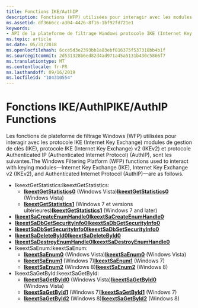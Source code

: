 ```yaml
---
title: Fonctions IKE/AuthIP
description: Fonctions (WFP) utilisées pour interagir avec les modules de gestion de clés \ 8212 ; protocole IKE (Internet Key Exchange) (IKE), protocole IKE (Internet Key Exchange) v2 (IKEv2) et protocole Authenticated IP (Authenticated Internet Protocol) (AuthIP).
ms.assetid: df36b6cc-a304-4426-8f16-1bf92fd721e1
keywords:
- API de la plateforme de filtrage Windows protocole IKE (Internet Key Exchange) fonctions
ms.topic: article
ms.date: 05/31/2018
ms.openlocfilehash: 6cce5d3e2393bb1a83ebf816375f537318bb4b1f
ms.sourcegitcommit: 2d531328b6ed82d4ad971a45a5131b430c5866f7
ms.translationtype: MT
ms.contentlocale: fr-FR
ms.lasthandoff: 09/16/2019
ms.locfileid: "104310554"
---
```

# <a name="ikeauthip-functions"></a><span data-ttu-id="45510-104">Fonctions IKE/AuthIP</span><span class="sxs-lookup"><span data-stu-id="45510-104">IKE/AuthIP Functions</span></span>

<span data-ttu-id="45510-105">Les fonctions de plateforme de filtrage Windows (WFP) utilisées pour interagir avec les protocole IKE (Internet Key Exchange) modules de gestion de clés (IKE), protocole IKE (Internet Key Exchange) v2 (IKEv2) et protocole Authenticated IP (Authenticated Internet Protocol) (AuthIP), sont les suivantes.</span><span class="sxs-lookup"><span data-stu-id="45510-105">The Windows Filtering Platform (WFP) functions used to interact with keying modules—Internet Key Exchange (IKE), Internet Key Exchange v2 (IKEv2), and Authenticated Internet Protocol (AuthIP)—are as follows.</span></span>

-   <span data-ttu-id="45510-106">IkeextGetStatistics:</span><span class="sxs-lookup"><span data-stu-id="45510-106">IkeextGetStatistics:</span></span>
    -   <span data-ttu-id="45510-107">[**IkeextGetStatistics0**](/windows/desktop/api/Fwpmu/nf-fwpmu-ikeextgetstatistics0) (Windows Vista)</span><span class="sxs-lookup"><span data-stu-id="45510-107">[**IkeextGetStatistics0**](/windows/desktop/api/Fwpmu/nf-fwpmu-ikeextgetstatistics0) (Windows Vista)</span></span>
    -   <span data-ttu-id="45510-108">[**IkeextGetStatistics1**](/windows/desktop/api/Fwpmu/nf-fwpmu-ikeextgetstatistics1) (Windows 7 et versions ultérieures)</span><span class="sxs-lookup"><span data-stu-id="45510-108">[**IkeextGetStatistics1**](/windows/desktop/api/Fwpmu/nf-fwpmu-ikeextgetstatistics1) (Windows 7 and later)</span></span>
-   [<span data-ttu-id="45510-109">**IkeextSaCreateEnumHandle0**</span><span class="sxs-lookup"><span data-stu-id="45510-109">**IkeextSaCreateEnumHandle0**</span></span>](/windows/desktop/api/Fwpmu/nf-fwpmu-ikeextsacreateenumhandle0)
-   [<span data-ttu-id="45510-110">**IkeextSaDbGetSecurityInfo0**</span><span class="sxs-lookup"><span data-stu-id="45510-110">**IkeextSaDbGetSecurityInfo0**</span></span>](/windows/desktop/api/Fwpmu/nf-fwpmu-ikeextsadbgetsecurityinfo0)
-   [<span data-ttu-id="45510-111">**IkeextSaDbSetSecurityInfo0**</span><span class="sxs-lookup"><span data-stu-id="45510-111">**IkeextSaDbSetSecurityInfo0**</span></span>](/windows/desktop/api/Fwpmu/nf-fwpmu-ikeextsadbsetsecurityinfo0)
-   [<span data-ttu-id="45510-112">**IkeextSaDeleteById0**</span><span class="sxs-lookup"><span data-stu-id="45510-112">**IkeextSaDeleteById0**</span></span>](/windows/desktop/api/Fwpmu/nf-fwpmu-ikeextsadeletebyid0)
-   [<span data-ttu-id="45510-113">**IkeextSaDestroyEnumHandle0**</span><span class="sxs-lookup"><span data-stu-id="45510-113">**IkeextSaDestroyEnumHandle0**</span></span>](/windows/desktop/api/Fwpmu/nf-fwpmu-ikeextsadestroyenumhandle0)
-   <span data-ttu-id="45510-114">IkeextSaEnum:</span><span class="sxs-lookup"><span data-stu-id="45510-114">IkeextSaEnum:</span></span>
    -   <span data-ttu-id="45510-115">[**IkeextSaEnum0**](/windows/desktop/api/Fwpmu/nf-fwpmu-ikeextsaenum0) (Windows Vista)</span><span class="sxs-lookup"><span data-stu-id="45510-115">[**IkeextSaEnum0**](/windows/desktop/api/Fwpmu/nf-fwpmu-ikeextsaenum0) (Windows Vista)</span></span>
    -   <span data-ttu-id="45510-116">[**IkeextSaEnum1**](/windows/desktop/api/Fwpmu/nf-fwpmu-ikeextsaenum1) (Windows 7)</span><span class="sxs-lookup"><span data-stu-id="45510-116">[**IkeextSaEnum1**](/windows/desktop/api/Fwpmu/nf-fwpmu-ikeextsaenum1) (Windows 7)</span></span>
    -   <span data-ttu-id="45510-117">[**IkeextSaEnum2**](/windows/desktop/api/Fwpmu/nf-fwpmu-ikeextsaenum2) (Windows 8)</span><span class="sxs-lookup"><span data-stu-id="45510-117">[**IkeextSaEnum2**](/windows/desktop/api/Fwpmu/nf-fwpmu-ikeextsaenum2) (Windows 8)</span></span>
-   <span data-ttu-id="45510-118">IkeextSaGetById:</span><span class="sxs-lookup"><span data-stu-id="45510-118">IkeextSaGetById:</span></span>
    -   <span data-ttu-id="45510-119">[**IkeextSaGetById0**](/windows/desktop/api/Fwpmu/nf-fwpmu-ikeextsagetbyid0) (Windows Vista)</span><span class="sxs-lookup"><span data-stu-id="45510-119">[**IkeextSaGetById0**](/windows/desktop/api/Fwpmu/nf-fwpmu-ikeextsagetbyid0) (Windows Vista)</span></span>
    -   <span data-ttu-id="45510-120">[**IkeextSaGetById1**](/windows/desktop/api/Fwpmu/nf-fwpmu-ikeextsagetbyid1) (Windows 7)</span><span class="sxs-lookup"><span data-stu-id="45510-120">[**IkeextSaGetById1**](/windows/desktop/api/Fwpmu/nf-fwpmu-ikeextsagetbyid1) (Windows 7)</span></span>
    -   <span data-ttu-id="45510-121">[**IkeextSaGetById2**](/windows/desktop/api/Fwpmu/nf-fwpmu-ikeextsagetbyid2) (Windows 8)</span><span class="sxs-lookup"><span data-stu-id="45510-121">[**IkeextSaGetById2**](/windows/desktop/api/Fwpmu/nf-fwpmu-ikeextsagetbyid2) (Windows 8)</span></span>

 

 




